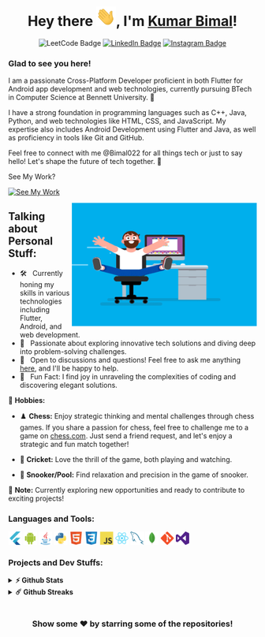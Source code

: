 <h1 align="center">Hey there <img src="gifs/Hi.gif" alt="Hi Gif" width="40"/>, I'm <a href="https://github.com/Bimal022/">Kumar Bimal</a>!</h1>

<p align="center">
  <img src="https://img.shields.io/badge/-LeetCode-FFA116?style=flat-square&logo=LeetCode&logoColor=white" alt="LeetCode Badge">
  <a href="https://www.linkedin.com/in/kumar-bimal-a2605b240/"><img src="https://img.shields.io/badge/-LinkedIn-0e76a8?style=flat-square&logo=Linkedin&logoColor=white" alt="LinkedIn Badge"></a>
  <a href="https://www.instagram.com/kumar._.bimal/"><img src="https://img.shields.io/badge/-Instagram-e4405f?style=flat-square&logo=Instagram&logoColor=white" alt="Instagram Badge"></a>
</p>

### Glad to see you here! &nbsp; ![![](https://visitcount.itsvg.in/api?id=bimal022&icon=0&color=0)](https://visitcount.itsvg.in)

I am a passionate Cross-Platform Developer proficient in both Flutter for Android app development and web technologies, currently pursuing BTech in Computer Science at Bennett University. 🚀

I have a strong foundation in programming languages such as C++, Java, Python, and web technologies like HTML, CSS, and JavaScript. My expertise also includes Android Development using Flutter and Java, as well as proficiency in tools like Git and GitHub.

Feel free to connect with me @Bimal022 for all things tech or just to say hello! Let's shape the future of tech together. 🌟

See My Work?

<a href="https://bimal022.github.io/Portfolio/" target="_blank"><img src="https://cdn.buymeacoffee.com/buttons/v2/default-yellow.png" alt="See My Work" height="60px" width="217px" ></a>

<img align="right" height="250" width="375" alt="" src="gifs/coder.gif"/>


## Talking about Personal Stuff:
- 🛠 &nbsp; Currently honing my skills in various technologies including Flutter, Android, and web development.
- 🚀 &nbsp; Passionate about exploring innovative tech solutions and diving deep into problem-solving challenges.
- 💬 &nbsp; Open to discussions and questions! Feel free to ask me anything [here](https://github.com/Bimal022/Bimal022/issues/1), and I'll be happy to help.
- 👾 &nbsp; Fun Fact: I find joy in unraveling the complexities of coding and discovering elegant solutions.

🌟 **Hobbies:**
- ♟️ **Chess:** Enjoy strategic thinking and mental challenges through chess games.
If you share a passion for chess, feel free to challenge me to a game on [chess.com](https://www.chess.com/member/bimal002). Just send a friend request, and let's enjoy a strategic and fun match together!

- 🏏 **Cricket:** Love the thrill of the game, both playing and watching.
- 🎱 **Snooker/Pool:** Find relaxation and precision in the game of snooker.


📌 **Note:** Currently exploring new opportunities and ready to contribute to exciting projects!

### Languages and Tools:

<code><img height="27" src="https://raw.githubusercontent.com/devicons/devicon/master/icons/flutter/flutter-original.svg" alt="Flutter"></code>
<code><img height="27" src="https://raw.githubusercontent.com/devicons/devicon/master/icons/android/android-original.svg" alt="Android"></code>
<code><img height="27" src="https://raw.githubusercontent.com/devicons/devicon/master/icons/java/java-original.svg" alt="Java"></code>
<code><img height="27" src="https://raw.githubusercontent.com/devicons/devicon/master/icons/python/python-original.svg" alt="Python"></code>
<code><img height="27" src="https://raw.githubusercontent.com/devicons/devicon/master/icons/html5/html5-original.svg" alt="HTML"></code>
<code><img height="27" src="https://raw.githubusercontent.com/devicons/devicon/master/icons/css3/css3-original.svg" alt="CSS"></code>
<code><img height="27" src="https://raw.githubusercontent.com/devicons/devicon/master/icons/javascript/javascript-original.svg" alt="JavaScript"></code>
<code><img height="27" src="https://raw.githubusercontent.com/devicons/devicon/master/icons/react/react-original.svg" alt="React"></code>
<code><img height="27" src="https://raw.githubusercontent.com/devicons/devicon/master/icons/mysql/mysql-original.svg" alt="MySQL"></code>
<code><img height="27" src="https://raw.githubusercontent.com/devicons/devicon/master/icons/mongodb/mongodb-original.svg" alt="MongoDB"></code>
<code><img height="27" src="https://raw.githubusercontent.com/devicons/devicon/master/icons/git/git-original.svg" alt="Git"></code>
<code><img height="27" src="https://raw.githubusercontent.com/devicons/devicon/master/icons/visualstudio/visualstudio-plain.svg" alt="Visual Studio"></code>
<!-- Add more languages and tools as per your expertise -->

### Projects and Dev Stuffs:

<details>
  <summary><b>⚡ Github Stats</b></summary>

  <br />
  <!-- Replace with your GitHub username -->
  <img height="180em" src="https://github-readme-stats.vercel.app/api?username=Bimal022&show_icons=true&hide_border=true&&count_private=true&include_all_commits=true" />
  <img height="180em" src="https://github-readme-stats.vercel.app/api/top-langs/?username=Bimal022&exclude_repo=KNN-Image-Classification&show_icons=true&hide_border=true&layout=compact&langs_count=8"/>
</details>

<details>
  <summary><b>☄️ Github Streaks</b></summary>

  <br />
  <!-- Replace with your GitHub username -->
  <img height="180em" src="https://github-readme-streak-stats.herokuapp.com/?user=Bimal022&hide_border=true" />
</details>


#

<div align="center">

### Show some ❤️ by starring some of the repositories!

</div>